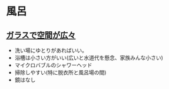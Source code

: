 # 風呂

## [ガラスで空間が広々](https://pin.it/5BOhvWw)
* 洗い場にゆとりがあればいい。
* 浴槽は小さい方がいい(広いと水道代を懸念、家族みんな小さい)
* マイクロバブルのシャワーヘッド
* 掃除しやすい(特に脱衣所と風呂場の間)
* 鏡はなし
